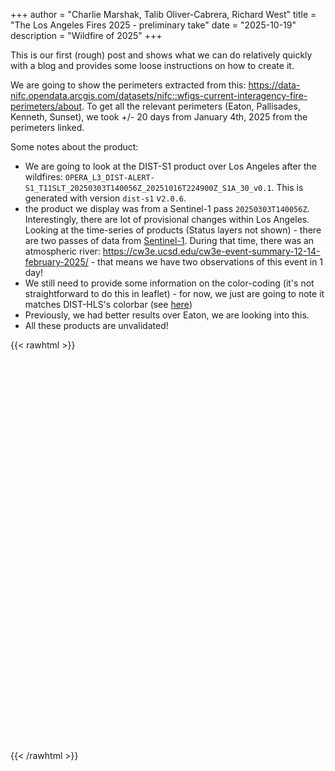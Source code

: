 +++
author = "Charlie Marshak, Talib Oliver-Cabrera, Richard West"
title = "The Los Angeles Fires 2025 - preliminary take"
date = "2025-10-19"
description = "Wildfire of 2025"
+++

This is our first (rough) post and shows what we can do relatively quickly with a blog and provides some loose instructions on how to create it.

We are going to show the perimeters extracted from this: https://data-nifc.opendata.arcgis.com/datasets/nifc::wfigs-current-interagency-fire-perimeters/about. To get all the relevant perimeters (Eaton, Pallisades, Kenneth, Sunset), we took +/- 20 days from January 4th, 2025 from the perimeters linked.


Some notes about the product:

- We are going to look at the DIST-S1 product over Los Angeles after the wildfires: `OPERA_L3_DIST-ALERT-S1_T11SLT_20250303T140056Z_20251016T224900Z_S1A_30_v0.1`. This is generated with version `dist-s1` v`2.0.6`.
- the product we display was from a Sentinel-1 pass `20250303T140056Z`. Interestingly, there are lot of provisional changes within Los Angeles. Looking at the time-series of products (Status layers not shown) - there are two passes of data from [Sentinel-1](https://search.asf.alaska.edu/#/?zoom=9.389&center=-117.799,33.669&dataset=OPERA-S1&productTypes=RTC&polygon=POLYGON((-118.7185%2033.8735,-117.8756%2033.8735,-117.8756%2034.3332,-118.7185%2034.3332,-118.7185%2033.8735))&resultsLoaded=true&granule=OPERA_L2_RTC-S1_T064-135520-IW2_20250214T015043Z_20250215T161954Z_S1A_30_v1.0&start=2025-02-13T08:00:00Z&end=2025-02-16T07:59:59Z). During that time, there was an atmospheric river: https://cw3e.ucsd.edu/cw3e-event-summary-12-14-february-2025/ - that means we have two observations of this event in 1 day!
- We still need to provide some information on the color-coding (it's not straightforward to do this in leaflet) - for now, we just are going to note it matches DIST-HLS's colorbar (see [here](https://glad.earthengine.app/view/dist-alert#lon=-118.41608925455033;lat=34.13252521035229;zoom=11;))
- Previously, we had better results over Eaton, we are looking into this.
- All these products are unvalidated!


{{< rawhtml >}}
<link rel="stylesheet" href="https://unpkg.com/leaflet@1.9.4/dist/leaflet.css" />
<script src="https://unpkg.com/leaflet@1.9.4/dist/leaflet.js"></script>
<script src="https://unpkg.com/pmtiles@3.0.7/dist/pmtiles.js"></script>

<div id="fire-map" style="height: 600px; width: 100%; margin: 20px 0;"></div>

<script>
(async () => {
  // Initialize map centered on Los Angeles
  const map = L.map('fire-map').setView([34.05, -118.25], 10);

  // Add base ESRI imagery tiles
  const esriImagery = L.tileLayer('https://server.arcgisonline.com/ArcGIS/rest/services/World_Imagery/MapServer/tile/{z}/{y}/{x}', {
    attribution: 'Tiles &copy; Esri &mdash; Source: Esri, i-cubed, USDA, USGS, AEX, GeoEye, Getmapping, Aerogrid, IGN, IGP, UPR-EGP, and the GIS User Community',
    maxZoom: 19
  }).addTo(map);

  // Add OpenStreetMap as alternative basemap
  const osmLayer = L.tileLayer('https://{s}.tile.openstreetmap.org/{z}/{x}/{y}.png', {
    attribution: '© OpenStreetMap contributors',
    maxZoom: 19
  });

  // Load PMTiles - construct path based on current page URL
  const pathPrefix = window.location.pathname.includes('/dist-s1-blog/') ? '/dist-s1-blog' : '';
  const pmtilesUrl = `${pathPrefix}/map_data/los_angeles/los_angeles_2025.pmtiles`;
  const p = new pmtiles.PMTiles(pmtilesUrl);

  // Debug: Check if PMTiles loads
  p.getHeader().then(h => {
    console.log('PMTiles header:', h);
  }).catch(e => {
    console.error('Error loading PMTiles:', e);
  });

  // Custom GridLayer for PMTiles raster
  const PMTilesLayer = L.GridLayer.extend({
    createTile: function(coords, done) {
      const tile = document.createElement('img');

      // Fetch tile from PMTiles
      p.getZxy(coords.z, coords.x, coords.y).then(data => {
        if (data) {
          const blob = new Blob([data.data], { type: 'image/png' });
          const url = URL.createObjectURL(blob);
          tile.src = url;

          // Clean up blob URL after image loads
          tile.onload = () => {
            URL.revokeObjectURL(url);
            done(null, tile);
          };
          tile.onerror = () => {
            done(new Error('Tile load error'), tile);
          };
        } else {
          done(new Error('No tile data'), tile);
        }
      }).catch(err => {
        console.error('Error fetching tile:', err);
        done(err, tile);
      });

      return tile;
    }
  });

  // Add PMTiles layer to map
  const pmtilesLayer = new PMTilesLayer({
    opacity: 0.8,
    attribution: 'DIST-S1',
    maxZoom: 16,
    minZoom: 0
  });

  pmtilesLayer.addTo(map);

  // Load and add GeoJSON layer
  const geojsonResponse = await fetch(`${pathPrefix}/map_data/los_angeles/los_angeles_fires.geojson`);
  const geojsonData = await geojsonResponse.json();

  const geojsonLayer = L.geoJSON(geojsonData, {
    style: {
      color: '#ff0000',
      weight: 2,
      opacity: 0.8,
      fillOpacity: 0.3
    },
    onEachFeature: function(feature, layer) {
      if (feature.properties) {
        let popupContent = '<div>';
        for (const [key, value] of Object.entries(feature.properties)) {
          popupContent += `<strong>${key}:</strong> ${value}<br>`;
        }
        popupContent += '</div>';
        layer.bindPopup(popupContent);
      }
    }
  }).addTo(map);

  // Add layer control with clickable basemaps
  const baseLayers = {
    "ESRI Imagery": esriImagery,
    "OpenStreetMap": osmLayer
  };

  const overlays = {
    "DIST-S1 Status": pmtilesLayer,
    "Fire Perimeters": geojsonLayer
  };

  L.control.layers(baseLayers, overlays).addTo(map);
})();
</script>
{{< /rawhtml >}}
